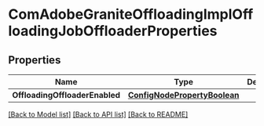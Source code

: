 # ComAdobeGraniteOffloadingImplOffloadingJobOffloaderProperties

## Properties
Name | Type | Description | Notes
------------ | ------------- | ------------- | -------------
**OffloadingOffloaderEnabled** | [**ConfigNodePropertyBoolean**](configNodePropertyBoolean.md) |  | [optional] 

[[Back to Model list]](../README.md#documentation-for-models) [[Back to API list]](../README.md#documentation-for-api-endpoints) [[Back to README]](../README.md)


